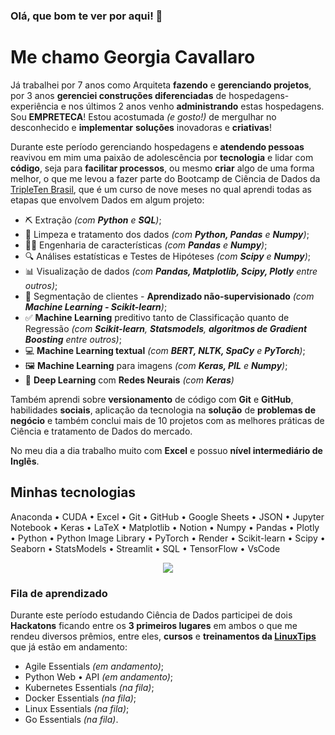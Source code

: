 ### Olá, que bom te ver por aqui! 👋

# Me chamo Georgia Cavallaro

Já trabalhei por 7 anos como Arquiteta **fazendo** e **gerenciando projetos**, por 3 anos **gerenciei construções diferenciadas** de hospedagens-experiência e nos últimos 2 anos venho **administrando** estas hospedagens. Sou **EMPRETECA**! Estou acostumada _(e gosto!)_ de mergulhar no desconhecido e **implementar** **soluções** inovadoras e **criativas**!

Durante este período gerenciando hospedagens e **atendendo pessoas** reavivou em mim uma paixão de adolescência por **tecnologia** e lidar com **código**, seja para **facilitar processos**, ou mesmo **criar** algo de uma forma melhor, o que me levou a fazer parte do Bootcamp de Ciência de Dados da [TripleTen Brasil](https://tripleten.com/pt-bra/data-scientist/meet/), que é um curso de nove meses no qual aprendi todas as etapas que envolvem Dados em algum projeto:
- ⛏ Extração _(com **Python** e **SQL**)_;
- 🧹 Limpeza e tratamento dos dados _(com **Python, Pandas** e **Numpy**)_;
- 👩‍💻 Engenharia de características _(com **Pandas** e **Numpy**)_;
- 🔍 Análises estatísticas e Testes de Hipóteses _(com **Scipy** e **Numpy**)_;
- 📊 Visualização de dados _(com **Pandas, Matplotlib, Scipy, Plotly** entre outros)_;
- 👫 Segmentação de clientes - **Aprendizado não-supervisionado** _(com **Machine Learning - Scikit-learn**)_;
- ✅ **Machine Learning** preditivo tanto de Classificação quanto de Regressão _(com **Scikit-learn**, **Statsmodels**, **algoritmos de Gradient Boosting** entre outros)_;
- 💻 **Machine Learning textual** _(com **BERT, NLTK, SpaCy** e **PyTorch**)_;
- 🖼 **Machine Learning** para imagens _(com **Keras, PIL** e **Numpy**)_;
- 🧠 **Deep Learning** com **Redes Neurais** _(com **Keras**)_

Também aprendi sobre **versionamento** de código com **Git** e **GitHub**, habilidades **sociais**, aplicação da tecnologia na **solução** de **problemas de negócio** e também conclui mais de 10 projetos com  as melhores práticas de Ciência e tratamento de Dados do mercado.

No meu dia a dia trabalho muito com **Excel** e possuo **nível intermediário de Inglês**.

## Minhas tecnologias

Anaconda • CUDA • Excel • Git • GitHub • Google Sheets • JSON • Jupyter Notebook • Keras • LaTeX • Matplotlib • Notion • Numpy • Pandas • Plotly • Python • Python Image Library • PyTorch • Render • Scikit-learn • Scipy • Seaborn • StatsModels • Streamlit • SQL • TensorFlow • VsCode

<p align="center">
  <a href="https://skillicons.dev">
    <img src="https://go-skill-icons.vercel.app/api/icons?i=anaconda,cuda,excel,git,github,json,jupyter,latex,notion,numpy,pandas,python,pytorch,render,scikitlearn,scipy,seaborn,streamlit,tensorflow,vscode&theme=light&perline=10" />
  </a>
</p>

### Fila de aprendizado

Durante este período estudando Ciência de Dados participei de dois **Hackatons** ficando entre os **3 primeiros lugares** em ambos o  que me rendeu diversos prêmios, entre eles, **cursos** e **treinamentos da [LinuxTips](https://linuxtips.io/treinamento/python-web-api/)** que já estão em andamento:
- Agile Essentials _(em andamento)_;
- Python Web • API _(em andamento)_;
- Kubernetes Essentials _(na fila)_;
- Docker Essentials _(na fila)_;
- Linux Essentials _(na fila)_;
- Go Essentials _(na fila)_.

<!---
georgiacavallaro/georgiacavallaro is a ✨ special ✨ repository because its `README.md` (this file) appears on your GitHub profile.
You can click the Preview link to take a look at your changes.
--->
